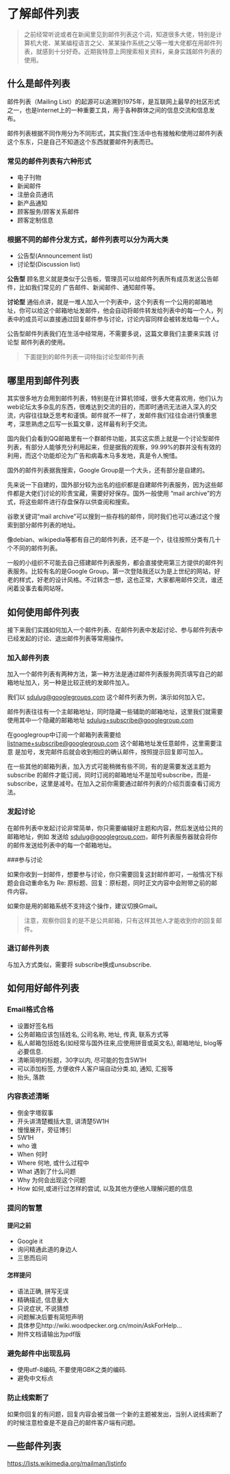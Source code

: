 # 了解邮件列表


> 之前经常听说或者在新闻里见到邮件列表这个词，知道很多大佬，特别是计算机大佬、某某编程语言之父、某某操作系统之父等一堆大佬都在用邮件列表，就感到十分好奇。近期我特意上网搜索相关资料，亲身实践邮件列表的使用。

## 什么是邮件列表

邮件列表（Mailing List）的起源可以追溯到1975年，是互联网上最早的社区形式之一，也是Internet上的一种重要工具，用于各种群体之间的信息交流和信息发布。

邮件列表根据不同作用分为不同形式，其实我们生活中也有接触和使用过邮件列表这个东东，只是自己不知道这个东西就要邮件列表而已。

### 常见的邮件列表有六种形式

- 电子刊物
- 新闻邮件
- 注册会员通讯
- 新产品通知
- 顾客服务/顾客关系邮件
- 顾客定制信息

### 根据不同的邮件分发方式，邮件列表可以分为两大类

- 公告型(Announcement list)
- 讨论型(Discussion list)

**公告型** 顾名思义就是类似于公告板，管理员可以给邮件列表所有成员发送公告邮件，比如我们常见的 广告邮件、新闻邮件、通知邮件等。

**讨论型** 通俗点讲，就是一堆人加入一个列表中，这个列表有一个公用的邮箱地址，你可以给这个邮箱地址发邮件，他会自动将邮件转发给列表中的每一个人，列表中的成员可以直接通过回复邮件参与讨论，讨论内容同样会被转发给每一个人。

公告型邮件列表我们在生活中经常用，不需要多说，这篇文章我们主要来实践 讨论型 邮件列表的使用。

> 下面提到的邮件列表一词特指讨论型邮件列表

## 哪里用到邮件列表

其实很多地方会用到邮件列表，特别是在计算机领域，很多大佬喜欢用，他们认为web论坛太多杂乱的东西，很难达到交流的目的，而即时通讯无法进入深入的交流，内容往往缺乏思考和谨慎。邮件就不一样了，发邮件我们往往会进行慎重思考，深思熟虑之后写一长篇文章，这样最有利于交流。

国内我们会看到QQ邮箱里有一个群邮件功能，其实这实质上就是一个讨论型邮件列表，有部分人能够充分利用起来，但是据我的观察，99.99%的群并没有有效的利用，而这个功能却沦为广告和病毒木马多发地，真是令人惋惜。

国外的邮件列表据我搜索，Google Group是一个大头，还有部分是自建的。

先来说一下自建的，国外部分较为出名的组织都是自建邮件列表服务，因为这些邮件都是大佬们讨论的珍贵宝藏，需要好好保存。国外一般使用 “mail archive”的方式，将这些邮件进行存盘保存以供查阅和搜索。

谷歌关键词“mail archive”可以搜到一些存档的邮件，同时我们也可以通过这个搜索到部分邮件列表的地址。

像debian、wikipedia等都有自己的邮件列表，还不是一个，往往按照分类有几十个不同的邮件列表。

一般的小组织不可能去自己搭建邮件列表服务，都会直接使用第三方提供的邮件列表服务。比较有名的是Google Group。第一次登陆我还以为是上世纪的网站，好老的样式，好老的设计风格。不过转念一想，这也正常，大家都用邮件交流，谁还闲着没事去看网站呀。

## 如何使用邮件列表

接下来我们实践如何加入一个邮件列表、在邮件列表中发起讨论、参与邮件列表中已经发起的讨论、退出邮件列表等常用操作。

### 加入邮件列表

加入一个邮件列表有两种方法，第一种方法是通过邮件列表服务网页填写自己的邮箱地址加入，另一种是比较正统的发邮件加入。

我们以 sdulug@googlegroups.com 这个邮件列表为例，演示如何加入它。

邮件列表往往有一个主邮箱地址，同时隐藏一些辅助的邮箱地址，这里我们就需要使用其中一个隐藏的邮箱地址 sdulug+subscribe@googlegroup.com

在googlegroup中订阅一个邮箱列表需要给 listname+subscribe@googlegroup.com 这个邮箱地址发任意邮件，这里需要注意 是加号，发完邮件后就会收到相应的确认邮件，按照提示回复即可加入。

在一些其他的邮箱列表，加入方式可能稍微有些不同，有的是需要发送主题为 subscribe 的邮件才能订阅，同时订阅的邮箱地址不是加号subscribe，而是-subscribe，这里是减号。在加入之前你需要通过邮件列表的介绍页面查看订阅方法。

### 发起讨论

在邮件列表中发起讨论非常简单，你只需要编辑好主题和内容，然后发送给公共的邮箱地址，例如 发送给 sdulug@googlegroup.com，邮件列表服务器就会将你的邮件发送给列表中的每一个邮箱地址。

###参与讨论

如果你收到一封邮件，想要参与讨论，你只需要回复这封邮件即可，一般情况下标题会自动重命名为 Re: 原标题、回复：原标题，同时正文内容中会附带之前的邮件内容。

如果你是用的邮箱系统不支持这个操作，建议切换Gmail。

> 注意，观察你回复的是不是公共邮箱，只有这样其他人才能收到你的回复邮件。

### 退订邮件列表

与加入方式类似，需要将 subscribe换成unsubscribe.

## 如何用好邮件列表

### Email格式合格

- 设置好签名档
- 公务邮箱应该包括姓名, 公司名称, 地址, 传真, 联系方式等
- 私人邮箱包括姓名(如经常与国外往来,应使用拼音或英文名), 邮箱地址, blog等必要信息.
- 清晰简明的标题，30字以内, 尽可能的包含5W1H
- 可以添加标签, 方便收件人客户端自动分类.如, 通知, 汇报等
- 抬头, 落款

### 内容表述清晰

- 倒金字塔叙事
- 开头讲清楚概括大意, 讲清楚5W1H
- 慢慢展开，旁征博引
- 5W1H
- who 谁
- When 何时
- Where 何地, 或什么过程中
- What 遇到了什么问题
- Why 为何会出现这个问题
- How 如何,或进行过怎样的尝试, 以及其他方便他人理解问题的信息

### 提问的智慧

#### 提问之前

- Google it
- 询问精通此道的身边人
- 三思而后问

#### 怎样提问

- 语法正确, 拼写无误
- 精确描述, 信息量大
- 只说症状, 不说猜想
- 问题解决后要有简短声明
- 具体参见http://wiki.woodpecker.org.cn/moin/AskForHelp...
- 附件文档请输出为pdf版

### 避免邮件中出现乱码

- 使用utf-8编码, 不要使用GBK之类的编码.
- 避免中文标点

### 防止线索断了

如果你回复的有问题，回复内容会被当做一个新的主题被发出，当别人说线索断了的时候注意检查是不是自己的邮件客户端有问题。

## 一些邮件列表

https://lists.wikimedia.org/mailman/listinfo
